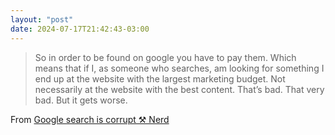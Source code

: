 ```yaml
---
layout: "post"
date: 2024-07-17T21:42:43-03:00
---
```


> So in order to be found on google you have to pay them. Which means that if I, as someone who searches, am looking for something I end up at the website with the largest marketing budget. Not necessarily at the website with the best content. That’s bad. That very bad. But it gets worse.


From [Google search is corrupt ⚒ Nerd](https://vasilis.nl/nerd/google-search-is-corrupt/)
